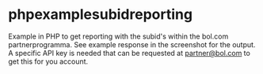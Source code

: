 phpexamplesubidreporting
========================

Example in PHP to get reporting with the subid's within the bol.com partnerprogramma. See example response in the screenshot for the output. A specific API key is needed that can be requested at partner@bol.com to get this for you account.
